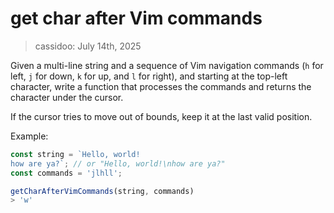 # get char after Vim commands

> cassidoo: July 14th, 2025

Given a multi-line string and a sequence of Vim navigation commands (`h` for left, `j` for down, `k` for up, and `l` for right), and starting at the top-left character, write a function that processes the commands and returns the character under the cursor.

If the cursor tries to move out of bounds, keep it at the last valid position.

Example:

```javascript
const string = `Hello, world!
how are ya?`; // or "Hello, world!\nhow are ya?"
const commands = 'jlhll';

getCharAfterVimCommands(string, commands)
> 'w'
```
